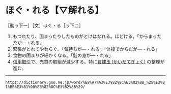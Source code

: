 # ほぐ・れる【▽解れる】

［動ラ下一］［文］ほぐ・る［ラ下二］

1. もつれたり、固まったりしたものがとけはなれる。ほどける。「からまった糸が―・れる」
2. 緊張がとれてやわらぐ。「気持ちが―・れる」「体操でからだが―・れる」
3. 食物の固まりが細かくなる。「鮭の身が―・れる」
4. [信用取引](https://dictionary.goo.ne.jp/word/%E4%BF%A1%E7%94%A8%E5%8F%96%E5%BC%95/#jn-115875)で、売買の取組が減少する。特に[買建玉 (かいだてぎょく)](https://dictionary.goo.ne.jp/word/%E8%B2%B7%E5%BB%BA%E7%8E%89/#jn-36455) の整理が進む。

---
`https://dictionary.goo.ne.jp/word/%E8%A7%A3%E3%82%8C%E3%82%8B_%28%E3%81%BB%E3%81%90%E3%82%8C%E3%82%8B%29/`